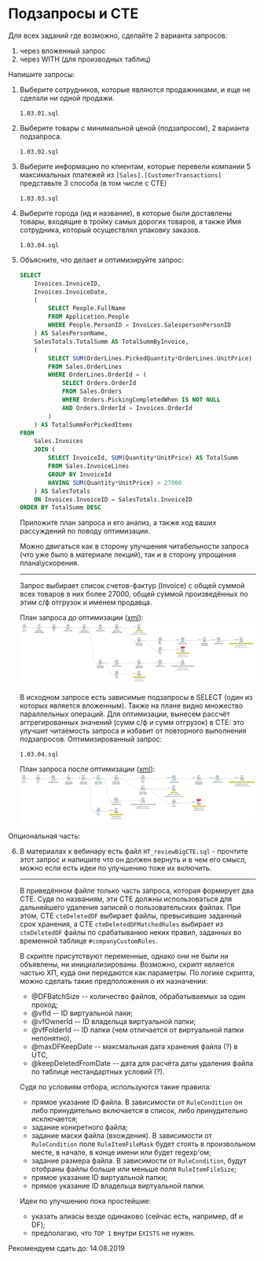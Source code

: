 # Подзапросы и CTE

Для всех заданий где возможно, сделайте 2 варианта запросов:

1. через вложенный запрос
2. через WITH (для производных таблиц)

Напишите запросы:

1. Выберите сотрудников, которые являются продажниками, и еще не сделали
ни одной продажи.

    ```
    1.03.01.sql
    ```

2. Выберите товары с минимальной ценой (подзапросом), 2 варианта подзапроса.

    ```
    1.03.02.sql
    ```

3. Выберите информацию по клиентам, которые перевели компании 5 максимальных
платежей из `[Sales].[CustomerTransactions]` представьте 3 способа (в том числе
с CTE)

    ```
    1.03.03.sql
    ```

4. Выберите города (ид и название), в которые были доставлены товары, входящие
в тройку самых дорогих товаров, а также Имя сотрудника, который осуществлял
упаковку заказов.

    ```
    1.03.04.sql
    ```

5. Объясните, что делает и оптимизируйте запрос:

    ```sql
    SELECT
        Invoices.InvoiceID,
        Invoices.InvoiceDate,
        (
            SELECT People.FullName
            FROM Application.People
            WHERE People.PersonID = Invoices.SalespersonPersonID
        ) AS SalesPersonName,
        SalesTotals.TotalSumm AS TotalSummByInvoice,
        (
            SELECT SUM(OrderLines.PickedQuantity*OrderLines.UnitPrice)
            FROM Sales.OrderLines
            WHERE OrderLines.OrderId = (
                SELECT Orders.OrderId
                FROM Sales.Orders
                WHERE Orders.PickingCompletedWhen IS NOT NULL
                AND Orders.OrderId = Invoices.OrderId
            )
        ) AS TotalSummForPickedItems
    FROM
        Sales.Invoices
        JOIN (
            SELECT InvoiceId, SUM(Quantity*UnitPrice) AS TotalSumm
            FROM Sales.InvoiceLines
            GROUP BY InvoiceId
            HAVING SUM(Quantity*UnitPrice) > 27000
        ) AS SalesTotals
        ON Invoices.InvoiceID = SalesTotals.InvoiceID
    ORDER BY TotalSumm DESC
    ```

    Приложите план запроса и его анализ, а также ход ваших рассуждений по поводу
    оптимизации.

    Можно двигаться как в сторону улучшения читабельности запроса (что уже было
    в материале лекций), так и в сторону упрощения плана\ускорения.

    ----

    Запрос выбирает список счетов-фактур (Invoice) с общей суммой всех товаров в них более 27000, общей суммой произведённых по этим с/ф отгрузок и именем продавца.

    План запроса до оптимизации ([xml][xml_before]):
    ![План запроса до оптимизации][plan_before]

    В исходном запросе есть зависимые подзапросы в SELECT (один из которых является вложенным). Также на плане видно множество параллельных операций. Для оптимизации, вынесем рассчёт аггрегированных значений (сумм с/ф и сумм отгрузок) в CTE: это улучшит читаемость запроса и избавит от повторного выполнения подзапросов. Оптимизированный запрос:

    ```
    1.03.04.sql
    ```

    План запроса после оптимизации ([xml][xml_after]):
    ![План запроса после оптимизации][plan_after]

Опциональная часть:

6. В материалах к вебинару есть файл `HT_reviewBigCTE.sql` - прочтите этот запрос
и напишите что он должен вернуть и в чем его смысл, можно если есть идеи
по улучшению тоже их включить.

    ----

    В приведённом файле только часть запроса, которая формирует два CTE. Судя по названиям, эти CTE должны использоваться для дальнейшего удаления записей о пользовательских файлах. При этом, CTE `cteDeletedDF` выбирает файлы, превысившие заданный срок хранения, а CTE `cteDeletedDFMatchedRules` выбирает из `cteDeletedDF` файлы по срабатыванию неких правил, заданных во временной таблице `#companyCustomRules`.

    В скрипте присутствуют переменные, однако они не были ни объявлены, ни инициализированы. Возможно, скрипт является частью ХП, куда они передаются как параметры. По логике скрипта, можно сделать такие предположения о их назначении:

    * @DFBatchSize -- количество файлов, обрабатываемых за один проход;
    * @vfId -- ID виртуальной паки;
    * @vfOwnerId -- ID  владельца виртуальной папки;
    * @vfFolderId -- ID папки (чем отличается от виртуальной папки непонятно),
    * @maxDFKeepDate -- максмальная дата хранения файла (?) в UTC,
    * @keepDeletedFromDate -- дата для расчёта даты удаления файла по таблице нестандартных условий (?).

    Судя по условиям отбора, используются такие правила:

    * прямое указание ID файла. В зависимости от `RuleCondition` он либо принудительно включается в список, либо принудительно исключается;
    * задание конкретного файла;
    * задание маски файла (вхождения). В зависимости от `RuleCondition` поле `RuleItemFileMask` будет стоять в произвольном месте, в начале, в конце имени или будет regexp'ом;
    * задание размера файла. В зависимости от `RuleCondition`, будут отобраны файлы больше или меньше поля `RuleItemFileSize`;
    * прямое указание ID виртуальной папки;
    * прямое указание ID владельца виртуальной папки.

    Идеи по улучшению пока простейшие:
    * указать алиасы везде одинаково (сейчас есть, например, df и DF);
    * предполагаю, что `TOP 1` внутри `EXISTS` не нужен.

Рекомендуем сдать до: 14.08.2019

[plan_before]: images/1.03.5_plan_before.png
[plan_after]: images/1.03.5_plan_after.png
[xml_before]: ./1.03.5_plan_before.xml
[xml_after]: ./1.03.5_plan_after.xml
